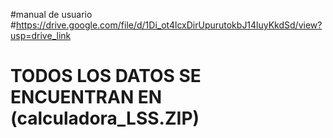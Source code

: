 #manual de usuario
#https://drive.google.com/file/d/1Di_ot4lcxDirUpurutokbJ14luyKkdSd/view?usp=drive_link
# TODOS LOS DATOS SE ENCUENTRAN EN (calculadora_LSS.ZIP)
